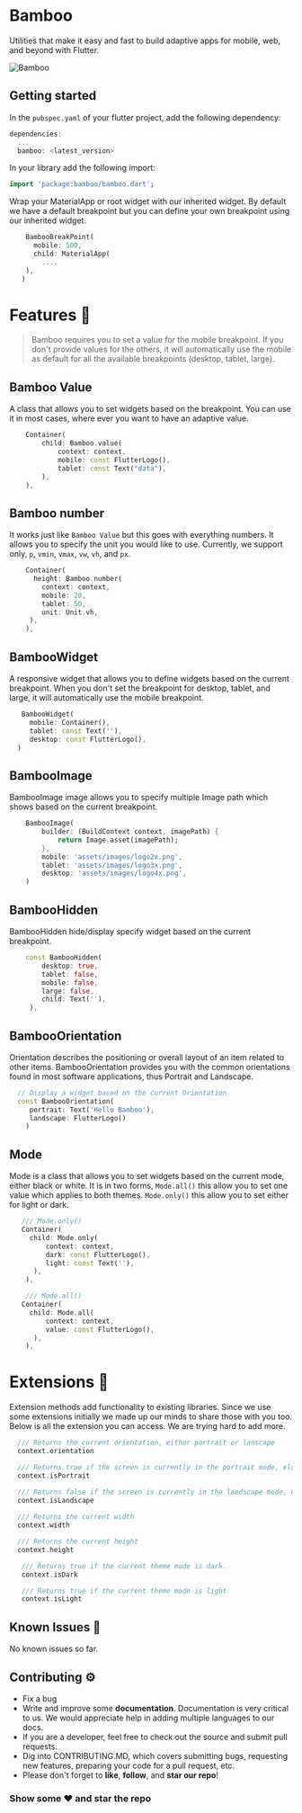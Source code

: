 # Bamboo

Utilities that make it easy and fast to build adaptive apps for mobile, web, and beyond with Flutter.

![Bamboo](https://user-images.githubusercontent.com/36260221/205433724-5c04c706-2a35-4fd5-b4a6-3b5e40f71a03.svg)


## Getting started

  
In the `pubspec.yaml` of your flutter project, add the following dependency:

```dart
dependencies:
  ...
  bamboo: <latest_version>
```

In your library add the following import:

```dart
import 'package:bamboo/bamboo.dart';
```

Wrap your MaterialApp or root widget with our inherited widget. By default we have a default breakpoint but you can define your own breakpoint using our inherited widget.

```dart
    BambooBreakPoint(
      mobile: 500,
      child: MaterialApp(
        ....
    ),
   )
```


# Features 📝
> Bamboo requires you to set a value for the mobile breakpoint. If you don't provide values for the others, it will automatically use the mobile as default for all the available breakpoints (desktop, tablet, large). 


## Bamboo Value
A class that allows you to set widgets based on the breakpoint. You can use it in most cases, where ever you want to have an adaptive value.

```dart
    Container(
        child: Bamboo.value(
            context: context,
            mobile: const FlutterLogo(),
            tablet: const Text("data"),
        ),
    ),
```


## Bamboo number
It works just like `Bamboo Value` but this goes with everything numbers. It allows you to specify the unit you would like to use. Currently, we support only, `p`, `vmin`, `vmax`, `vw`, `vh`, and `px`.

```dart
    Container(
      height: Bamboo.number(
        context: context,
        mobile: 20,
        tablet: 50,
        unit: Unit.vh,
     ),
    ),
```


## BambooWidget
A responsive widget that allows you to define widgets based on the current breakpoint. When you don't set the breakpoint for desktop, tablet, and large, it will automatically use the mobile breakpoint.

```dart
   BambooWidget(
     mobile: Container(),
     tablet: const Text(''),
     desktop: const FlutterLogo(),
  )
```

##  BambooImage
BambooImage image allows you to specify multiple Image path which shows based on the current breakpoint.

```dart
    BambooImage(
        builder: (BuildContext context, imagePath) {
            return Image.asset(imagePath);
        },
        mobile: 'assets/images/logo2x.png',
        tablet: 'assets/images/logo3x.png',
        desktop: 'assets/images/logo4x.png',
    )
```

## BambooHidden
BambooHidden hide/display specify widget based on the current breakpoint.

```dart
    const BambooHidden(
        desktop: true,
        tablet: false,
        mobile: false,
        large: false,
        child: Text(''),
     ),
```



## BambooOrientation
Orientation describes the positioning or overall layout of an item related to other items. BambooOrientation provides you with the common orientations found in most software applications, thus Portrait and Landscape.

```dart
  // Display a widget based on the current Orientation
  const BambooOrientation(
     portrait: Text('Hello Bamboo'),
     landscape: FlutterLogo()
    )
```

## Mode
Mode is a class that allows you to set widgets based on the current mode, either black or white. It is in two forms, `Mode.all()` this allow you to set one value which applies to both themes. `Mode.only()` this allow you to set either for light or dark.

```dart
   /// Mode.only()
   Container(
     child: Mode.only(
         context: context,
         dark: const FlutterLogo(),
         light: const Text(''),
      ),
    ),

    /// Mode.all()
   Container(
     child: Mode.all(
         context: context,
         value: const FlutterLogo(),
      ),
    ),
```

# Extensions 📍
Extension methods add functionality to existing libraries. Since we use some extensions initially we made up our minds to share those with you too. Below is all the extension you can access. We are trying hard to add more.

```dart
  /// Returns the current orientation, either portrait or lanscape
  context.orientation

  /// Returns true if the screen is currently in the portrait mode, else false
  context.isPortrait

  /// Returns false if the screen is currently in the landscape mode, else false
  context.isLandscape
 
  /// Returns the current width
  context.width

  /// Returns the current height
  context.height

   /// Returns true if the current theme mode is dark.
   context.isDark

   /// Returns true if the current theme mode is light
   context.isLight
```



## Known Issues 🧪

No known issues so far.




## Contributing ⚙️

*   Fix a bug
*   Write and improve some **documentation**. Documentation is very critical to us. We would appreciate help in adding multiple languages to our docs.
*   If you are a developer, feel free to check out the source and submit pull requests.
*   Dig into CONTRIBUTING.MD, which covers submitting bugs, requesting new features, preparing your code for a pull request, etc.
*   Please don't forget to **like**, **follow**, and **star our repo**!



### Show some ❤️ and star the repo
